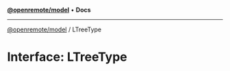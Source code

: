 [**@openremote/model**](../README.md) • **Docs**

***

[@openremote/model](../globals.md) / LTreeType

# Interface: LTreeType
